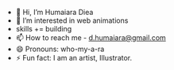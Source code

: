 - 👋 Hi, I’m Humaiara Diea
- 👀 I’m interested in web animations
- skills += building
- 📫 How to reach me - d.humaiara@gmail.com 
- 😄 Pronouns: who-my-a-ra
- ⚡ Fun fact: I am an artist, Illustrator.

<!---
HumaiaraD/HumaiaraD is a ✨ special ✨ repository because its `README.md` (this file) appears on your GitHub profile.
You can click the Preview link to take a look at your changes.
--->
